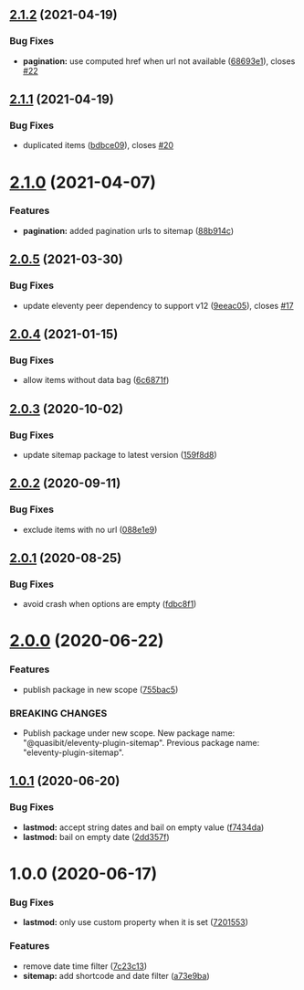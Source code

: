 ## [2.1.2](https://github.com/quasibit/eleventy-plugin-sitemap/compare/v2.1.1...v2.1.2) (2021-04-19)


### Bug Fixes

* **pagination:** use computed href when url not available ([68693e1](https://github.com/quasibit/eleventy-plugin-sitemap/commit/68693e185ad4e0a060fcdbacf2a9f65e9bae439a)), closes [#22](https://github.com/quasibit/eleventy-plugin-sitemap/issues/22)

## [2.1.1](https://github.com/quasibit/eleventy-plugin-sitemap/compare/v2.1.0...v2.1.1) (2021-04-19)


### Bug Fixes

* duplicated items ([bdbce09](https://github.com/quasibit/eleventy-plugin-sitemap/commit/bdbce09bd7dc297cff7cd4e49aaa9a70e5cf3a6e)), closes [#20](https://github.com/quasibit/eleventy-plugin-sitemap/issues/20)

# [2.1.0](https://github.com/quasibit/eleventy-plugin-sitemap/compare/v2.0.5...v2.1.0) (2021-04-07)


### Features

* **pagination:** added pagination urls to sitemap ([88b914c](https://github.com/quasibit/eleventy-plugin-sitemap/commit/88b914cd8d702271681956e52ebeb2bdfbdce0ee))

## [2.0.5](https://github.com/quasibit/eleventy-plugin-sitemap/compare/v2.0.4...v2.0.5) (2021-03-30)


### Bug Fixes

* update eleventy peer dependency to support v12 ([9eeac05](https://github.com/quasibit/eleventy-plugin-sitemap/commit/9eeac05561a1fc2ea0d7bd7e44f999ef541dcd0d)), closes [#17](https://github.com/quasibit/eleventy-plugin-sitemap/issues/17)

## [2.0.4](https://github.com/quasibit/eleventy-plugin-sitemap/compare/v2.0.3...v2.0.4) (2021-01-15)


### Bug Fixes

* allow items without data bag ([6c6871f](https://github.com/quasibit/eleventy-plugin-sitemap/commit/6c6871fb4f122aed36e5f22c0d06595501101083))

## [2.0.3](https://github.com/quasibit/eleventy-plugin-sitemap/compare/v2.0.2...v2.0.3) (2020-10-02)


### Bug Fixes

* update sitemap package to latest version ([159f8d8](https://github.com/quasibit/eleventy-plugin-sitemap/commit/159f8d838c7ff77dbcfc0a45e5cd858638062b7c))

## [2.0.2](https://github.com/quasibit/eleventy-plugin-sitemap/compare/v2.0.1...v2.0.2) (2020-09-11)


### Bug Fixes

* exclude items with no url ([088e1e9](https://github.com/quasibit/eleventy-plugin-sitemap/commit/088e1e9a53a2983300f6ad18a672409c31947f67))

## [2.0.1](https://github.com/quasibit/eleventy-plugin-sitemap/compare/v2.0.0...v2.0.1) (2020-08-25)


### Bug Fixes

* avoid crash when options are empty ([fdbc8f1](https://github.com/quasibit/eleventy-plugin-sitemap/commit/fdbc8f164cf5532e7b2484c563525b9a98ddaadf))

# [2.0.0](https://github.com/quasibit/eleventy-plugin-sitemap/compare/v1.0.1...v2.0.0) (2020-06-22)


### Features

* publish package in new scope ([755bac5](https://github.com/quasibit/eleventy-plugin-sitemap/commit/755bac56bd7ccca7fb2f2666ee84444caba4c0cf))


### BREAKING CHANGES

* Publish package under new scope. New package name: "@quasibit/eleventy-plugin-sitemap". Previous package name: "eleventy-plugin-sitemap".

## [1.0.1](https://github.com/quasibit/eleventy-plugin-sitemap/compare/v1.0.0...v1.0.1) (2020-06-20)


### Bug Fixes

* **lastmod:** accept string dates and bail on empty value ([f7434da](https://github.com/quasibit/eleventy-plugin-sitemap/commit/f7434dadb534e32728f8ab28d66b063948ab6dff))
* **lastmod:** bail on empty date ([2dd357f](https://github.com/quasibit/eleventy-plugin-sitemap/commit/2dd357f2d4b65b7bc87826dfb0182d5b6b1afbdc))

# 1.0.0 (2020-06-17)


### Bug Fixes

* **lastmod:** only use custom property when it is set ([7201553](https://github.com/quasibit/eleventy-plugin-sitemap/commit/7201553738df784cf77032d1038a1f451efa05e8))


### Features

* remove date time filter ([7c23c13](https://github.com/quasibit/eleventy-plugin-sitemap/commit/7c23c13b92cd22af2d2f555ac0e72afef37c4397))
* **sitemap:** add shortcode and date filter ([a73e9ba](https://github.com/quasibit/eleventy-plugin-sitemap/commit/a73e9bab68f189db9b0f853f45f41e462668b44b))
